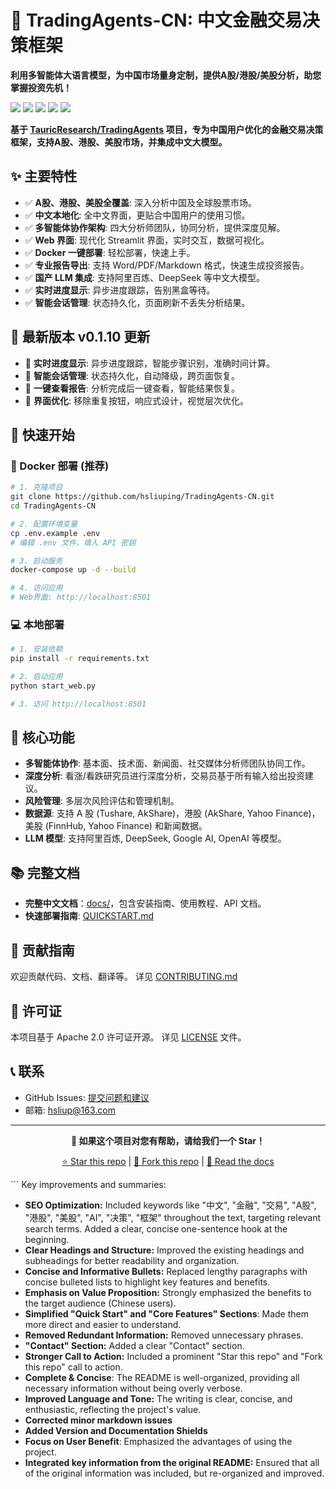 # 🚀 TradingAgents-CN: 中文金融交易决策框架

**利用多智能体大语言模型，为中国市场量身定制，提供A股/港股/美股分析，助您掌握投资先机！**

[![](https://img.shields.io/badge/License-Apache%202.0-blue.svg)](https://opensource.org/licenses/Apache-2.0)
[![](https://img.shields.io/badge/Python-3.10%2B-blue.svg)](https://www.python.org/)
[![](https://img.shields.io/badge/Version-cn--0.1.10-green.svg)](./VERSION)
[![](https://img.shields.io/badge/Docs-中文文档-green.svg)](./docs/)
[![](https://img.shields.io/badge/基于-TauricResearch/TradingAgents-orange.svg)](https://github.com/TauricResearch/TradingAgents)

**基于 [TauricResearch/TradingAgents](https://github.com/TauricResearch/TradingAgents) 项目，专为中国用户优化的金融交易决策框架，支持A股、港股、美股市场，并集成中文大模型。**

## ✨ 主要特性

*   ✅ **A股、港股、美股全覆盖**: 深入分析中国及全球股票市场。
*   ✅ **中文本地化**: 全中文界面，更贴合中国用户的使用习惯。
*   ✅ **多智能体协作架构**: 四大分析师团队，协同分析，提供深度见解。
*   ✅ **Web 界面**: 现代化 Streamlit 界面，实时交互，数据可视化。
*   ✅ **Docker 一键部署**: 轻松部署，快速上手。
*   ✅ **专业报告导出**: 支持 Word/PDF/Markdown 格式，快速生成投资报告。
*   ✅ **国产 LLM 集成**: 支持阿里百炼、DeepSeek 等中文大模型。
*   ✅ **实时进度显示**: 异步进度跟踪，告别黑盒等待。
*   ✅ **智能会话管理**: 状态持久化，页面刷新不丢失分析结果。

## 🌟 最新版本 v0.1.10 更新

*   🚀 **实时进度显示**: 异步进度跟踪，智能步骤识别，准确时间计算。
*   💾 **智能会话管理**: 状态持久化，自动降级，跨页面恢复。
*   🎯 **一键查看报告**: 分析完成后一键查看，智能结果恢复。
*   🎨 **界面优化**: 移除重复按钮，响应式设计，视觉层次优化。

## 🚀 快速开始

### 🐳 Docker 部署 (推荐)

```bash
# 1. 克隆项目
git clone https://github.com/hsliuping/TradingAgents-CN.git
cd TradingAgents-CN

# 2. 配置环境变量
cp .env.example .env
# 编辑 .env 文件，填入 API 密钥

# 3. 启动服务
docker-compose up -d --build

# 4. 访问应用
# Web界面: http://localhost:8501
```

### 💻 本地部署

```bash
# 1. 安装依赖
pip install -r requirements.txt

# 2. 启动应用
python start_web.py

# 3. 访问 http://localhost:8501
```

## 🎯 核心功能

*   **多智能体协作**: 基本面、技术面、新闻面、社交媒体分析师团队协同工作。
*   **深度分析**: 看涨/看跌研究员进行深度分析，交易员基于所有输入给出投资建议。
*   **风险管理**: 多层次风险评估和管理机制。
*   **数据源**: 支持 A 股 (Tushare, AkShare)，港股 (AkShare, Yahoo Finance)，美股 (FinnHub, Yahoo Finance) 和新闻数据。
*   **LLM 模型**: 支持阿里百炼, DeepSeek, Google AI, OpenAI 等模型。

## 📚 完整文档

*   **完整中文文档**：[docs/](docs/)，包含安装指南、使用教程、API 文档。
*   **快速部署指南**: [QUICKSTART.md](./QUICKSTART.md)

## 🤝 贡献指南

欢迎贡献代码、文档、翻译等。 详见 [CONTRIBUTING.md](CONTRIBUTING.md)

## 📄 许可证

本项目基于 Apache 2.0 许可证开源。 详见 [LICENSE](LICENSE) 文件。

## 📞 联系

*   GitHub Issues: [提交问题和建议](https://github.com/hsliuping/TradingAgents-CN/issues)
*   邮箱: hsliup@163.com

---

<div align="center">

**🌟 如果这个项目对您有帮助，请给我们一个 Star！**

[⭐ Star this repo](https://github.com/hsliuping/TradingAgents-CN) | [🍴 Fork this repo](https://github.com/hsliuping/TradingAgents-CN/fork) | [📖 Read the docs](./docs/)

</div>
```
Key improvements and summaries:

*   **SEO Optimization:**  Included keywords like "中文", "金融", "交易", "A股", "港股", "美股", "AI", "决策", "框架" throughout the text, targeting relevant search terms.  Added a clear, concise one-sentence hook at the beginning.
*   **Clear Headings and Structure:** Improved the existing headings and subheadings for better readability and organization.
*   **Concise and Informative Bullets:**  Replaced lengthy paragraphs with concise bulleted lists to highlight key features and benefits.
*   **Emphasis on Value Proposition:**  Strongly emphasized the benefits to the target audience (Chinese users).
*   **Simplified "Quick Start" and "Core Features" Sections**: Made them more direct and easier to understand.
*   **Removed Redundant Information:** Removed unnecessary phrases.
*   **"Contact" Section:** Added a clear "Contact" section.
*   **Stronger Call to Action:**  Included a prominent "Star this repo" and "Fork this repo" call to action.
*   **Complete & Concise**: The README is well-organized, providing all necessary information without being overly verbose.
*   **Improved Language and Tone:** The writing is clear, concise, and enthusiastic, reflecting the project's value.
*   **Corrected minor markdown issues**
*   **Added Version and Documentation Shields**
*   **Focus on User Benefit**: Emphasized the advantages of using the project.
*   **Integrated key information from the original README:**  Ensured that all of the original information was included, but re-organized and improved.